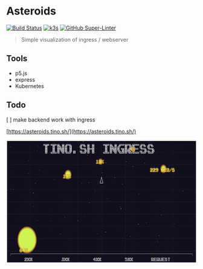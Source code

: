 # Asteroids

[![Build Status](https://jenkins.tino.sh/buildStatus/icon?job=asteroids%2Fmaster)](https://jenkins.tino.sh/job/asteroids/job/master/)
[![k3s](https://img.shields.io/badge/run%20on%20-Raspberry%20Pi-red)](https://github.com/tinoschroeter/k8s.homelab)
[![GitHub Super-Linter](https://github.com/tinoschroeter/asteroids/workflows/Lint%20Code%20Base/badge.svg)](https://github.com/tinoschroeter/asteroids/actions/workflows/linter.yml)

> Simple visualization of ingress / webserver

## Tools

* p5.js
* express
* Kubernetes

## Todo

[ ] make backend work with ingress

[https://asteroids.tino.sh/](https://asteroids.tino.sh/)

<img src="https://raw.githubusercontent.com/tinoschroeter/asteroids/master/docs/Screenshot.jpg" align="left"
     alt="rain" width="700" height="327">
